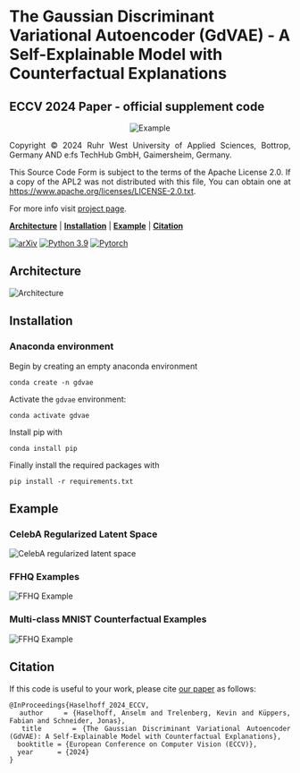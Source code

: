 # The Gaussian Discriminant Variational Autoencoder (GdVAE) - A Self-Explainable Model with Counterfactual Explanations
## ECCV 2024 Paper - official supplement code

<div style="text-align: justify">

<div align="center">

![Example](https://trustinai.github.io/gdvae/static/images/GdVAECounterfactuals.gif)
</div>


Copyright &copy; 2024 Ruhr West University of Applied Sciences,
Bottrop, Germany AND e:fs TechHub GmbH, Gaimersheim, Germany.

This Source Code Form is subject to the terms of the Apache License 2.0.
If a copy of the APL2 was not distributed with this file, You can obtain
one at <https://www.apache.org/licenses/LICENSE-2.0.txt>.

For more info visit [project page](https://trustinai.github.io/gdvae/).

**[Architecture](#architecture)**
| **[Installation](#installation)**
| **[Example](#example)**
| **[Citation](#citation)**

[![arXiv](https://img.shields.io/badge/arXiv-XXXXX.XXXXX-a.svg)](https://arxiv.org/abs/XXXX.XXXXX)
[![Python 3.9](https://img.shields.io/badge/python-3.9-blue.svg)](https://www.python.org/downloads/release/python-390/)
[![Pytorch](https://img.shields.io/badge/PyTorch-2.1-red.svg)](https://pytorch.org)



## Architecture

![Architecture](https://trustinai.github.io/gdvae/static/images/carousel2.png)

## Installation

### Anaconda environment

Begin by creating an empty anaconda environment

```
conda create -n gdvae
```

Activate the `gdvae` environment: 

```
conda activate gdvae
```

Install pip with

```
conda install pip
```

Finally install the required packages with 

```
pip install -r requirements.txt 
```
## Example

### CelebA Regularized Latent Space

![CelebA regularized latent space](https://trustinai.github.io/gdvae/static/images/carousel3.png)

### FFHQ Examples

![FFHQ Example](https://trustinai.github.io/gdvae/static/images/carousel1.png)

### Multi-class MNIST Counterfactual Examples

![FFHQ Example](https://trustinai.github.io/gdvae/static/images/carousel7.png)

## Citation

If this code is useful to your work, please cite [our paper](https://arxiv.org/abs/XXXX.XXXX) as follows: 

```
@InProceedings{Haselhoff_2024_ECCV,
  author    = {Haselhoff, Anselm and Trelenberg, Kevin and Küppers, Fabian and Schneider, Jonas},
  title     = {The Gaussian Discriminant Variational Autoencoder (GdVAE): A Self-Explainable Model with Counterfactual Explanations},
  booktitle = {European Conference on Computer Vision (ECCV)},
  year      = {2024}
}
```
